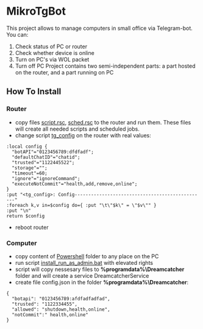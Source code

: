 # MikroTgBot
This project allows to manage computers in small office via Telegram-bot.
You can:
1. Check status of PC or router
1. Check whether device is online
1. Turn on PC's via WOL packet
1. Turn off PC
Project contains two semi-independent parts: a part hosted on the router, and a part running on PC
## How To Install
### Router
* copy files [script.rsc](https://github.com/ViterAlex/MikroTgBot/blob/master/Mikrotik/sched.rsc), [sched.rsc](https://github.com/ViterAlex/MikroTgBot/blob/master/Mikrotik/script.rsc) to the router and run them. These files will create all needed scripts and scheduled jobs.
* change script [tg_config](https://github.com/ViterAlex/MikroTgBot/blob/master/Mikrotik/Scripts/tg_config.rsc) on the router with real values:
```
:local config {
  "botAPI"="0123456789:dfdfadf";
  "defaultChatID"="chatid";
  "trusted"="1122445522";
  "storage"="";
  "timeout"=60;
  "ignore"="ignoreCommand";
  "executeNotCommit"="health,add,remove,online";
}
:put "<tg_config>: Config------------------------------------------------"
:foreach k,v in=$config do={ :put "\t\"$k\" = \"$v\"" }
:put "\n"
return $config
```
* reboot router
### Computer
* copy content of [Powershell](https://github.com/ViterAlex/MikroTgBot/tree/master/Powershell) folder to any place on the PC
* run script [install_run_as_admin.bat](https://github.com/ViterAlex/MikroTgBot/blob/master/Powershell/install_run_as_admin.bat) with elevated rights
* script will copy nessesary files to **%programdata%\Dreamcatcher** folder and will create a service DreamcatcherService
* create file config.json in the folder **%programdata%\Dreamcatcher**:
```
{
  "botapi": "0123456789:afdfadfadfad",
  "trusted": "1122334455",
  "allowed": "shutdown,health,online",
  "notCommit":" health,online"
}
```
